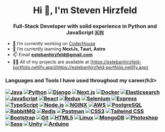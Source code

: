 
<h1 align="center">Hi 👋, I'm Steven Hirzfeld</h1>  
<h3 align="center">Full-Stack Developer with solid experience in Python and JavaScript 🇦🇷</h3>  
  
- 🔭 I’m currently working on [CoderHouse](https://coderhouse.com)  
- 🌱 I’m currently learning **NextJs, Tauri, Astro**  
- 📫 Email **estebanhirzfeld@gmail.com**
- 👨‍💻 All of my projects are available at [https://estebanhirzfeld-portfolio.netlify.app](https://estebanhirzfeld-portfolio.netlify.app)  
  
  
<h3 align="left">Languages and Tools I have used throughout my career/h3>  

[![Java](https://img.shields.io/badge/Java-FF6F00?style=for-the-badge&logo=oracle&logoColor=white)](https://www.java.com/) [![Python](https://img.shields.io/badge/Python-3776AB?style=for-the-badge&logo=python&logoColor=white)](https://www.python.org/) [![Django](https://img.shields.io/badge/Django-092E20?style=for-the-badge&logo=django&logoColor=white)](https://www.djangoproject.com/) [![Next.js](https://img.shields.io/badge/Next.js-000000?style=for-the-badge&logo=next.js&logoColor=white)](https://nextjs.org/) [![Docker](https://img.shields.io/badge/Docker-2496ED?style=for-the-badge&logo=docker&logoColor=white)](https://www.docker.com/) [![Elasticsearch](https://img.shields.io/badge/Elasticsearch-005571?style=for-the-badge&logo=elasticsearch&logoColor=white)](https://www.elastic.co/) [![JavaScript](https://img.shields.io/badge/JavaScript-F7DF1E?style=for-the-badge&logo=javascript&logoColor=black)](https://developer.mozilla.org/en-US/docs/Web/JavaScript) [![React](https://img.shields.io/badge/React-61DAFB?style=for-the-badge&logo=react&logoColor=white)](https://reactjs.org/) [![Redux](https://img.shields.io/badge/Redux-764ABC?style=for-the-badge&logo=redux&logoColor=white)](https://redux.js.org/) [![Selenium](https://img.shields.io/badge/Selenium-43B02A?style=for-the-badge&logo=selenium&logoColor=white)](https://www.selenium.dev/) [![Express](https://img.shields.io/badge/Express-000000?style=for-the-badge&logo=express&logoColor=white)](https://expressjs.com/) [![TypeScript](https://img.shields.io/badge/TypeScript-3178C6?style=for-the-badge&logo=typescript&logoColor=white)](https://www.typescriptlang.org/) [![Node.js](https://img.shields.io/badge/Node.js-43853D?style=for-the-badge&logo=node.js&logoColor=white)](https://nodejs.org/) [![NGINX](https://img.shields.io/badge/NGINX-009639?style=for-the-badge&logo=nginx&logoColor=white)](https://www.nginx.com/) [![AWS](https://img.shields.io/badge/AWS-232F3E?style=for-the-badge&logo=amazonaws&logoColor=white)](https://aws.amazon.com/) [![PostgreSQL](https://img.shields.io/badge/PostgreSQL-336791?style=for-the-badge&logo=postgresql&logoColor=white)](https://www.postgresql.org/) [![RabbitMQ](https://img.shields.io/badge/RabbitMQ-FF6600?style=for-the-badge&logo=rabbitmq&logoColor=white)](https://www.rabbitmq.com/) [![Redis](https://img.shields.io/badge/Redis-DC382D?style=for-the-badge&logo=redis&logoColor=white)](https://redis.io/) [![Postman](https://img.shields.io/badge/Postman-FF6C37?style=for-the-badge&logo=postman&logoColor=white)](https://www.postman.com/) [![CSS3](https://img.shields.io/badge/CSS3-1572B6?style=for-the-badge&logo=css3&logoColor=white)](https://www.w3.org/Style/CSS/Overview.en.html) [![Tailwind CSS](https://img.shields.io/badge/Tailwind_CSS-38B2AC?style=for-the-badge&logo=tailwind-css&logoColor=white)](https://tailwindcss.com/) [![Bootstrap](https://img.shields.io/badge/Bootstrap-563D7C?style=for-the-badge&logo=bootstrap&logoColor=white)](https://getbootstrap.com/) [![Git](https://img.shields.io/badge/Git-F05032?style=for-the-badge&logo=git&logoColor=white)](https://git-scm.com/) [![HTML5](https://img.shields.io/badge/HTML5-E34F26?style=for-the-badge&logo=html5&logoColor=white)](https://developer.mozilla.org/en-US/docs/Web/Guide/HTML/HTML5) [![Linux](https://img.shields.io/badge/Linux-FCC624?style=for-the-badge&logo=linux&logoColor=black)](https://www.linux.org/) [![MongoDB](https://img.shields.io/badge/MongoDB-47A248?style=for-the-badge&logo=mongodb&logoColor=white)](https://www.mongodb.com/) [![Photoshop](https://img.shields.io/badge/Photoshop-31A8FF?style=for-the-badge&logo=adobe-photoshop&logoColor=white)](https://www.adobe.com/products/photoshop.html) [![Sass](https://img.shields.io/badge/Sass-CC6699?style=for-the-badge&logo=sass&logoColor=white)](https://sass-lang.com/) [![Unity](https://img.shields.io/badge/Unity-000000?style=for-the-badge&logo=unity&logoColor=white)](https://unity.com/) [![Arduino](https://img.shields.io/badge/Arduino-00979D?style=for-the-badge&logo=arduino&logoColor=white)](https://www.arduino.cc/)
